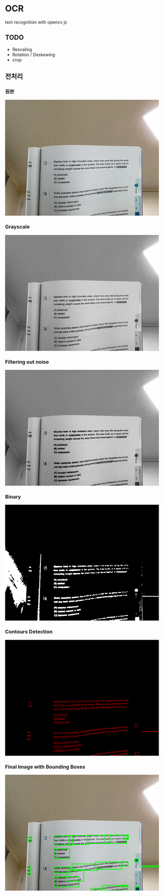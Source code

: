 # OCR

text recognition with opencv js

## TODO

- Rescaling
- Rotation / Deskewing
- crop

## 전처리

### 원본

![original](docs/1.png)

### Grayscale

![original](docs/2.png)

### Filtering out noise

![original](docs/3.png)

### Binary

![original](docs/4.png)

### Contours Detection

![original](docs/5.png)

### Final Image with Bounding Boxes

![original](docs/6.png)
